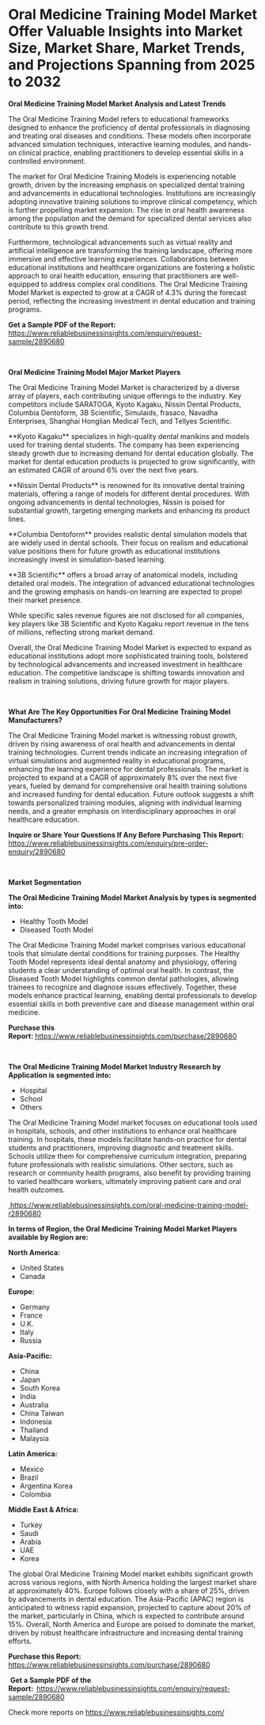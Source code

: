 <p><h1>Oral Medicine Training Model Market Offer Valuable Insights into Market Size, Market Share, Market Trends, and Projections Spanning from 2025 to 2032</h1></p><p><strong>Oral Medicine Training Model Market Analysis and Latest Trends</strong></p>
<p><p>The Oral Medicine Training Model refers to educational frameworks designed to enhance the proficiency of dental professionals in diagnosing and treating oral diseases and conditions. These models often incorporate advanced simulation techniques, interactive learning modules, and hands-on clinical practice, enabling practitioners to develop essential skills in a controlled environment. </p><p>The market for Oral Medicine Training Models is experiencing notable growth, driven by the increasing emphasis on specialized dental training and advancements in educational technologies. Institutions are increasingly adopting innovative training solutions to improve clinical competency, which is further propelling market expansion. The rise in oral health awareness among the population and the demand for specialized dental services also contribute to this growth trend.</p><p>Furthermore, technological advancements such as virtual reality and artificial intelligence are transforming the training landscape, offering more immersive and effective learning experiences. Collaborations between educational institutions and healthcare organizations are fostering a holistic approach to oral health education, ensuring that practitioners are well-equipped to address complex oral conditions. The Oral Medicine Training Model Market is expected to grow at a CAGR of 4.3% during the forecast period, reflecting the increasing investment in dental education and training programs.</p></p>
<p><strong>Get a Sample PDF of the Report:&nbsp;</strong> <a href="https://www.reliablebusinessinsights.com/enquiry/request-sample/2890680?utm_campaign=1950&utm_medium=2&utm_source=Github&utm_content=ia&utm_term=14032025&utm_id=oral-medicine-training-model">https://www.reliablebusinessinsights.com/enquiry/request-sample/2890680</a></p>
<p>&nbsp;</p>
<p><strong>Oral Medicine Training Model Major Market Players</strong></p>
<p><p>The Oral Medicine Training Model Market is characterized by a diverse array of players, each contributing unique offerings to the industry. Key competitors include SARATOGA, Kyoto Kagaku, Nissin Dental Products, Columbia Dentoform, 3B Scientific, Simulaids, frasaco, Navadha Enterprises, Shanghai Honglian Medical Tech, and Tellyes Scientific.</p><p>**Kyoto Kagaku** specializes in high-quality dental manikins and models used for training dental students. The company has been experiencing steady growth due to increasing demand for dental education globally. The market for dental education products is projected to grow significantly, with an estimated CAGR of around 6% over the next five years.</p><p>**Nissin Dental Products** is renowned for its innovative dental training materials, offering a range of models for different dental procedures. With ongoing advancements in dental technologies, Nissin is poised for substantial growth, targeting emerging markets and enhancing its product lines.</p><p>**Columbia Dentoform** provides realistic dental simulation models that are widely used in dental schools. Their focus on realism and educational value positions them for future growth as educational institutions increasingly invest in simulation-based learning.</p><p>**3B Scientific** offers a broad array of anatomical models, including detailed oral models. The integration of advanced educational technologies and the growing emphasis on hands-on learning are expected to propel their market presence.</p><p>While specific sales revenue figures are not disclosed for all companies, key players like 3B Scientific and Kyoto Kagaku report revenue in the tens of millions, reflecting strong market demand.</p><p>Overall, the Oral Medicine Training Model Market is expected to expand as educational institutions adopt more sophisticated training tools, bolstered by technological advancements and increased investment in healthcare education. The competitive landscape is shifting towards innovation and realism in training solutions, driving future growth for major players.</p></p>
<p>&nbsp;</p>
<p><strong>What Are The Key Opportunities For Oral Medicine Training Model Manufacturers?</strong></p>
<p><p>The Oral Medicine Training Model market is witnessing robust growth, driven by rising awareness of oral health and advancements in dental training technologies. Current trends indicate an increasing integration of virtual simulations and augmented reality in educational programs, enhancing the learning experience for dental professionals. The market is projected to expand at a CAGR of approximately 8% over the next five years, fueled by demand for comprehensive oral health training solutions and increased funding for dental education. Future outlook suggests a shift towards personalized training modules, aligning with individual learning needs, and a greater emphasis on interdisciplinary approaches in oral healthcare education.</p></p>
<p><strong>Inquire or Share Your Questions If Any Before Purchasing This Report:</strong> <a href="https://www.reliablebusinessinsights.com/enquiry/pre-order-enquiry/2890680?utm_campaign=1950&utm_medium=2&utm_source=Github&utm_content=ia&utm_term=14032025&utm_id=oral-medicine-training-model">https://www.reliablebusinessinsights.com/enquiry/pre-order-enquiry/2890680</a></p>
<p>&nbsp;</p>
<p><strong>Market Segmentation</strong></p>
<p><strong>The Oral Medicine Training Model Market Analysis by types is segmented into:</strong></p>
<p><ul><li> Healthy Tooth Model</li><li>Diseased Tooth Model </li></ul></p>
<p><p>The Oral Medicine Training Model market comprises various educational tools that simulate dental conditions for training purposes. The Healthy Tooth Model represents ideal dental anatomy and physiology, offering students a clear understanding of optimal oral health. In contrast, the Diseased Tooth Model highlights common dental pathologies, allowing trainees to recognize and diagnose issues effectively. Together, these models enhance practical learning, enabling dental professionals to develop essential skills in both preventive care and disease management within oral medicine.</p></p>
<p><strong>Purchase this Report:&nbsp;</strong><a href="https://www.reliablebusinessinsights.com/purchase/2890680?utm_campaign=1950&utm_medium=2&utm_source=Github&utm_content=ia&utm_term=14032025&utm_id=oral-medicine-training-model">https://www.reliablebusinessinsights.com/purchase/2890680</a></p>
<p>&nbsp;</p>
<p><strong>The Oral Medicine Training Model Market Industry Research by Application is segmented into:</strong></p>
<p><ul><li> Hospital</li><li>School</li><li>Others </li></ul></p>
<p><p>The Oral Medicine Training Model market focuses on educational tools used in hospitals, schools, and other institutions to enhance oral healthcare training. In hospitals, these models facilitate hands-on practice for dental students and practitioners, improving diagnostic and treatment skills. Schools utilize them for comprehensive curriculum integration, preparing future professionals with realistic simulations. Other sectors, such as research or community health programs, also benefit by providing training to varied healthcare workers, ultimately improving patient care and oral health outcomes.</p></p>
<p><a href="https://www.reliablebusinessinsights.com/oral-medicine-training-model-r2890680?utm_campaign=1950&utm_medium=2&utm_source=Github&utm_content=ia&utm_term=14032025&utm_id=oral-medicine-training-model">&nbsp;https://www.reliablebusinessinsights.com/oral-medicine-training-model-r2890680</a></p>
<p><strong>In terms of Region, the Oral Medicine Training Model Market Players available by Region are:</strong></p>
<p>
    <p> <strong> North America: </strong>
        <ul>
            <li>United States</li>
            <li>Canada</li>
        </ul>
        </p> 
    <p> <strong> Europe: </strong>
        <ul>
            <li>Germany</li>
            <li>France</li>
            <li>U.K.</li>
            <li>Italy</li>
            <li>Russia</li>
        </ul>
        </p> 
    <p> <strong> Asia-Pacific: </strong>
        <ul>
            <li>China</li>
            <li>Japan</li>
            <li>South Korea</li>
            <li>India</li>
            <li>Australia</li>
            <li>China Taiwan</li>
            <li>Indonesia</li>
            <li>Thailand</li>
            <li>Malaysia</li>
        </ul>
        </p> 
    <p> <strong> Latin America: </strong>
        <ul>
            <li>Mexico</li>
            <li>Brazil</li>
            <li>Argentina Korea</li>
            <li>Colombia</li>
        </ul>
        </p> 
    <p> <strong> Middle East & Africa: </strong>
        <ul>
            <li>Turkey</li>
            <li>Saudi</li>
            <li>Arabia</li>
            <li>UAE</li>
            <li>Korea</li>
        </ul>
    </p>
    </p>
<p><p>The global Oral Medicine Training Model market exhibits significant growth across various regions, with North America holding the largest market share at approximately 40%. Europe follows closely with a share of 25%, driven by advancements in dental education. The Asia-Pacific (APAC) region is anticipated to witness rapid expansion, projected to capture about 20% of the market, particularly in China, which is expected to contribute around 15%. Overall, North America and Europe are poised to dominate the market, driven by robust healthcare infrastructure and increasing dental training efforts.</p></p>
<p><strong>Purchase this Report: </strong><a href="https://www.reliablebusinessinsights.com/purchase/2890680?utm_campaign=1950&utm_medium=2&utm_source=Github&utm_content=ia&utm_term=14032025&utm_id=oral-medicine-training-model">https://www.reliablebusinessinsights.com/purchase/2890680</a></p>
<p>&nbsp;<strong>Get a Sample PDF of the Report:&nbsp;&nbsp;</strong><a href="https://www.reliablebusinessinsights.com/enquiry/request-sample/2890680?utm_campaign=1950&utm_medium=2&utm_source=Github&utm_content=ia&utm_term=14032025&utm_id=oral-medicine-training-model">https://www.reliablebusinessinsights.com/enquiry/request-sample/2890680</a></p>
<p><strong></strong></p>
<p>Check more reports on <a href="https://www.reliablebusinessinsights.com/?utm_campaign=1950&utm_medium=2&utm_source=Github&utm_content=ia&utm_term=14032025&utm_id=oral-medicine-training-model">https://www.reliablebusinessinsights.com/</a></p>